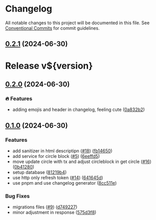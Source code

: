 # Changelog

All notable changes to this project will be documented in this file. See [Conventional Commits](https://www.conventionalcommits.org) for commit guidelines.

## [0.2.1](https://github.com/comimafun/catalog-api/compare/v0.2.0...v0.2.1) (2024-06-30)

# Release v${version}

## [0.2.0](https://github.com/comimafun/catalog-api/compare/v0.1.0...v0.2.0) (2024-06-30)


### 🔥 Features

* adding emojis and header in changelog, feeling cute ([0a832b2](https://github.com/comimafun/catalog-api/commit/0a832b2a42a40d67670c9685a8932b318b5023b3))

## [0.1.0](https://github.com/comimafun/catalog-api/compare/81219b4d9924ef14b7fb0156d76a3b5fe415eafc...0.1.0) (2024-06-30)


### Features

* add sanitizer in html descriptipn ([#18](https://github.com/comimafun/catalog-api/issues/18)) ([fb14650](https://github.com/comimafun/catalog-api/commit/fb146506764a5c2dc5df5af2e87eba816b1f5c76))
* add service for circle block ([#5](https://github.com/comimafun/catalog-api/issues/5)) ([6eeffd5](https://github.com/comimafun/catalog-api/commit/6eeffd59998c711e48b207eff7a9f8a23450dd69))
* move update circle with tx and adjust circleblock in get circle ([#16](https://github.com/comimafun/catalog-api/issues/16)) ([0b41280](https://github.com/comimafun/catalog-api/commit/0b412807c1523ac80525edc9f5fee6cd50f3c9eb))
* setup database ([81219b4](https://github.com/comimafun/catalog-api/commit/81219b4d9924ef14b7fb0156d76a3b5fe415eafc))
* use http only refresh token ([#14](https://github.com/comimafun/catalog-api/issues/14)) ([641645d](https://github.com/comimafun/catalog-api/commit/641645d7e7ce89e68ff9123ef49bd830ba648769))
* use pnpm and use changelog generator ([8cc511e](https://github.com/comimafun/catalog-api/commit/8cc511ef4b6236c88b1f94c1551cd7d9cd4f584a))


### Bug Fixes

* migrations files ([#9](https://github.com/comimafun/catalog-api/issues/9)) ([d749227](https://github.com/comimafun/catalog-api/commit/d749227beec664f42e217bbdc51b51f1f7674cca))
* minor adjustment in response ([575d3f8](https://github.com/comimafun/catalog-api/commit/575d3f8c93c6d3e18cd5971eaeade0f105c9569b))
